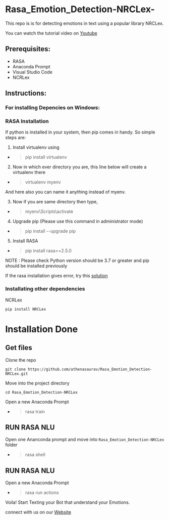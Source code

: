 # Rasa_Emotion_Detection-NRCLex-

This repo is is for detecting emotions in text using a popular library NRCLex.

You can watch the tutorial video on [Youtube](https://www.youtube.com/watch?v=REU0bh6wkm4&t=4s)

## Prerequisites:
- RASA
- Anaconda Prompt
- Visual Studio Code
- NCRLex

## Instructions:

### For installing Depencies on Windows:

### RASA Installation

If python is installed in your system, then pip comes in handy.
So simple steps are:
1) Install virtualenv using

- > pip install virtualenv 

2) Now in which ever directory you are, this line below will create a virtualenv there

 - > virtualenv myenv

And here also you can name it anything instead of myenv.

3) Now if you are same directory then type,

- > myenv\Scripts\activate

4) Upgrade pip (Please use this command in administrator mode)

- > pip install --upgrade pip

5) Install RASA

- > pip install rasa==2.5.0

NOTE : Please check Python version should be 3.7 or greater and pip should be installed previously

If the rasa installation gives error, try this [solution](https://stackoverflow.com/questions/64291087/matplotlib-module-sip-has-no-attribute-setapi)

### Installating other dependencies

NCRLex

```
pip install NRCLex
```
# Installation Done

## Get files

Clone the repo

```
git clone https://github.com/athenasaurav/Rasa_Emotion_Detection-NRCLex.git
```

Move into the project directory

```
cd Rasa_Emotion_Detection-NRCLex
```

Open a new Anaconda Prompt

- > rasa train

## RUN RASA NLU 

Open one Ananconda prompt and move into ```Rasa_Emotion_Detection-NRCLex``` folder

- > rasa shell

## RUN RASA NLU 

Open a new Anaconda Prompt

- > rasa run actions

Voila! Start Texting your Bot that understand your Emotions.

connect with us on our [Website](https://prescient-automation.com)
